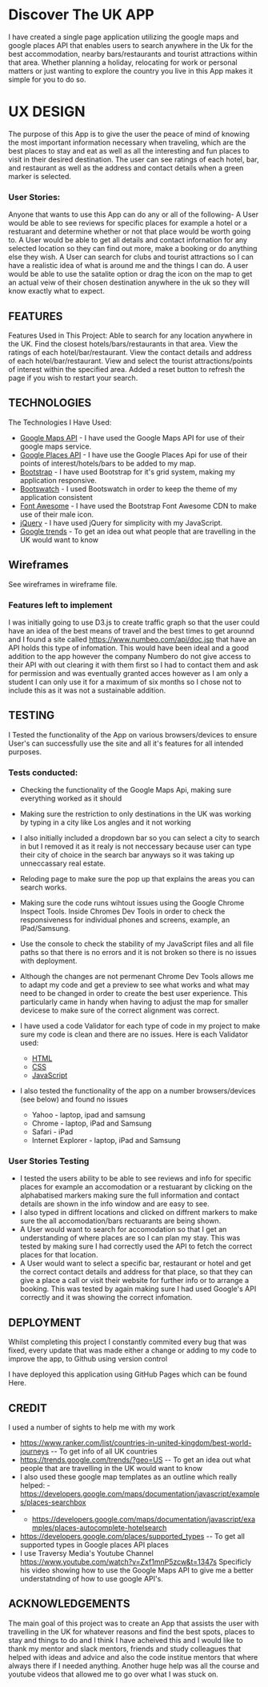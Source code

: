 # Discover The UK APP 

I have created a single page application utilizing the google maps and google places API that enables users to search anywhere in the Uk for the best accommodation, nearby bars/restaurants and tourist attractions within that area. Whether planning a holiday, relocating for work or personal matters or just wanting to explore the country you live in this App makes it simple for you to do so.


# UX DESIGN
The purpose of this App is to give the user the peace of mind of knowing the most important information necessary when traveling, which are the best places to stay and eat as well as all the interesting and fun places to visit in their desired destination. The user can see ratings of each hotel, bar, and restaurant as well as the address and contact details when a green marker is selected.

### User Stories:
Anyone that wants to use this App can do any or all of the following-
A User would be able to see reviews for specific places for example a hotel or a restuarant and determine whether or not that place would be worth going to. 
A User would be able to get all details and contact infornation for any selected location so they can find out more, make a booking or do anything else they wish.
A User can search for clubs and tourist attractions so I can have a realistic idea of what is around me and the things I can do.
A user would be able to use the satalite option or drag the icon on the map to get an actual veiw of their chosen destination anywhere in the uk so they will know exactly what to expect. 

## FEATURES
Features Used in This Project:
Able to search for any location anywhere in the UK.
Find the closest hotels/bars/restaurants in that area.
View the ratings of each hotel/bar/restaurant.
View the contact details and address of each hotel/bar/restaurant.
View and select the tourist attractions/points of interest within the specified area.
Added a reset button to refresh the page if you wish to restart your search.
## TECHNOLOGIES
The Technologies I Have Used:
 - [Google Maps API](https://developers.google.com/maps/documentation/javascript/get-api-key) - I have used the Google Maps API for use of their google maps service.
 - [Google Places API](https://developers.google.com/places/web-service/intro) - I have use the Google Places Api for use of their points of interest/hotels/bars to be added to my map.
 - [Bootstrap](https://getbootstrap.com/docs/3.3/getting-started/) - I have used Bootstrap for it's grid system, making my application responsive.
 - [Bootswatch](https://bootswatch.com/) - I used Bootswatch in order to keep the theme of my application consistent
 - [Font Awesome](https://fontawesome.com/) - I have used the Bootstrap Font Awesome CDN to make use of their male icon.
 - [jQuery](http://jqueryui.com/) - I have used jQuery for simplicity with my JavaScript.
 - [Google trends](https://trends.google.com/trends/?geo=US) - To get an idea out what people that are travelling in the UK would want to know

## Wireframes
See wireframes in wireframe file.

### Features left to implement 
I was initially going to use D3.js to create traffic graph so that the user could have an idea of the best means of travel and the best times to get arounnd and I found a site called https://www.numbeo.com/api/doc.jsp that have an API holds this type of infomation.
This would have been ideal and a good addition to the app however the company Numbero do not give access to their API with out clearing it with them first so I had to contact them and ask for permission and was eventually granted acces however as I am only a student I can only use it for a maximum of six months so I chose not to include this as it was not a sustainable addition.

## TESTING
I Tested the functionality of the App on various browsers/devices to ensure User's can successfully use the site and all it's features for all intended purposes.

### Tests conducted:

- Checking the functionality of the Google Maps Api, making sure everything worked as it should
- Making sure the restriction to only destinations in the UK was working by typing in a city like Los angles and it not working 
- I also initially included a dropdown bar so you can select a city to search in but I removed it as it realy is not neccessary because user can type their city of choice in the search bar anyways so it was taking up unneccassary real estate.
- Reloding page to make sure the pop up that explains the areas you can search works.
- Making sure the code runs wihtout issues using the Google Chrome Inspect Tools. Inside Chromes Dev Tools in order to check the responsiveness for individual phones and screens, example, an IPad/Samsung.
- Use the console to check the stability of my JavaScript files and all file paths so that there is no errors and it is not broken so there is no issues with deployment. 
- Although the changes are not permenant Chrome Dev Tools allows me to adapt my code and get a preview to see what works and what may need to be changed in order to create the best user experience. This particularly came in handy when having to adjust the map for smaller devicese to make sure of the correct alignment was correct. 

- I have used a code Validator for each type of code in my project to make sure my code is clean and there are no issues.
Here is each Validator used:
  - [HTML](https://validator.w3.org/)
  - [CSS](http://www.css-validator.org/)
  - [JavaScript](https://www.beautifyconverter.com/javascript-validator.php)

- I also tested the functionality of the app on a number browsers/devices (see below) and found no issues
  - Yahoo - laptop, ipad and samsung
  - Chrome - laptop, iPad and Samsung
  - Safari - iPad
  - Internet Explorer - laptop, iPad and Samsung


### User Stories Testing
  - I tested the users ability to be able to see reviews and info for specific places for example an accomodation or a restuarant by clicking on the alphabatised markers making sure the full  information and contact details are shown in the info window and are easy to see.
  - I also typed in diffrent locations and clicked on diffrent markers to make sure the all accomodation/bars rectuarants are being shown. 
  - A User would want to search for accomodation so that I get an understanding of where places are so I can plan my stay. This was tested by making sure I had correctly used the API to fetch the correct places for that location.
  - A User would  want to select a specific bar, restaurant or hotel and get the correct contact details and address for that place, so that they can give a place a call or visit their website for further info or to arrange a booking. This was tested by again making sure I had used Google's API correctly and it was showing the correct infomation.

## DEPLOYMENT
Whilst completing this project I constantly commited every bug that was fixed, every update that was made either a change or adding to my code to improve the app, to Github using version control 

I have deployed this application using GitHub Pages which can be found Here.

## CREDIT
I used a number of sights to help me with my work 

* https://www.ranker.com/list/countries-in-united-kingdom/best-world-journeys -- To get info of all UK countries 
* https://trends.google.com/trends/?geo=US -- To get an idea out what people that are travelling in the UK would want to know
* I also used these google map templates as an outline which really helped:  - https://developers.google.com/maps/documentation/javascript/examples/places-searchbox  
* - https://developers.google.com/maps/documentation/javascript/examples/places-autocomplete-hotelsearch 
* https://developers.google.com/places/supported_types -- To get all supported types in Google places API places 
* I use Traversy Media's Youtube Channel https://www.youtube.com/watch?v=Zxf1mnP5zcw&t=1347s Specificly his video showing how to use the Google Maps API to give me a better understatnding of how to use google API's.


## ACKNOWLEDGEMENTS
The main goal of this project was to create an App that assists the user with travelling in the UK for whatever reasons and find the best spots, places to stay and things to do and I think I have acheived this and I would like to thank my mentor and slack mentors, friends and study colleagues that helped with ideas and advice
and also the code institue mentors that where always there if I needed anything. Another huge help was all the course and youtube videos that allowed me to go over what I was stuck on.